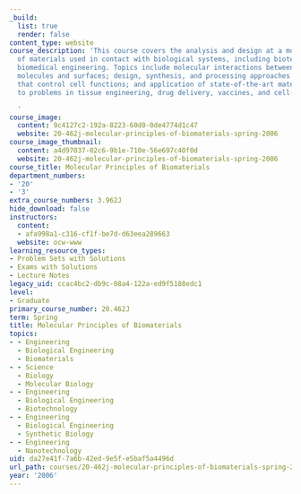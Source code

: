 ```yaml
---
_build:
  list: true
  render: false
content_type: website
course_description: 'This course covers the analysis and design at a molecular scale
  of materials used in contact with biological systems, including biotechnology and
  biomedical engineering. Topics include molecular interactions between bio- and synthetic
  molecules and surfaces; design, synthesis, and processing approaches for materials
  that control cell functions; and application of state-of-the-art materials science
  to problems in tissue engineering, drug delivery, vaccines, and cell-guiding surfaces.

  '
course_image:
  content: 9c4127c2-192a-8223-60d0-0de4774d1c47
  website: 20-462j-molecular-principles-of-biomaterials-spring-2006
course_image_thumbnail:
  content: a4d97037-02c6-9b1e-710e-56e697c40f0d
  website: 20-462j-molecular-principles-of-biomaterials-spring-2006
course_title: Molecular Principles of Biomaterials
department_numbers:
- '20'
- '3'
extra_course_numbers: 3.962J
hide_download: false
instructors:
  content:
  - afa998a1-c316-cf1f-be7d-d63eea289663
  website: ocw-www
learning_resource_types:
- Problem Sets with Solutions
- Exams with Solutions
- Lecture Notes
legacy_uid: ccac4bc2-db9c-08a4-122a-ed9f5188edc1
level:
- Graduate
primary_course_number: 20.462J
term: Spring
title: Molecular Principles of Biomaterials
topics:
- - Engineering
  - Biological Engineering
  - Biomaterials
- - Science
  - Biology
  - Molecular Biology
- - Engineering
  - Biological Engineering
  - Biotechnology
- - Engineering
  - Biological Engineering
  - Synthetic Biology
- - Engineering
  - Nanotechnology
uid: da27e41f-7a6b-42ed-9e5f-e5baf5a4496d
url_path: courses/20-462j-molecular-principles-of-biomaterials-spring-2006
year: '2006'
---
```

